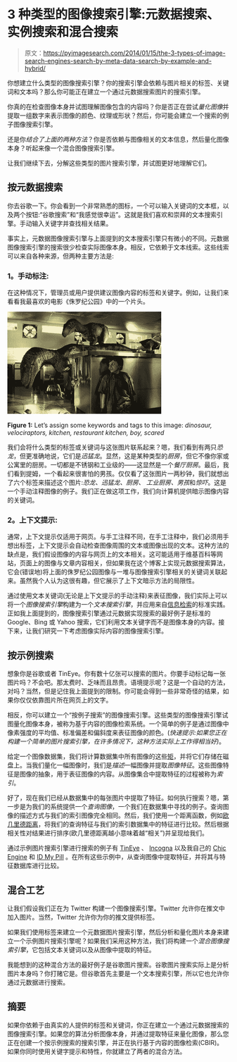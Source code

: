 # 3 种类型的图像搜索引擎:元数据搜索、实例搜索和混合搜索

> 原文：<https://pyimagesearch.com/2014/01/15/the-3-types-of-image-search-engines-search-by-meta-data-search-by-example-and-hybrid/>

你想建立什么类型的图像搜索引擎？你的搜索引擎会依赖与图片相关的标签、关键词和文本吗？那么你可能正在建立一个通过元数据搜索图片的搜索引擎。

你真的在检查图像本身并试图理解图像包含的内容吗？你是否正在尝试*量化图像*并提取一组数字来表示图像的颜色、纹理或形状？然后，你可能会建立一个搜索的例子图像搜索引擎。

还是你*结合了上面的两种方法*？你是否依赖与图像相关的文本信息，然后量化图像本身？听起来像一个混合图像搜索引擎。

让我们继续下去，分解这些类型的图片搜索引擎，并试图更好地理解它们。

## 按元数据搜索

你去谷歌一下。你会看到一个非常熟悉的图标，一个可以输入关键词的文本框，以及两个按钮:“谷歌搜索”和“我感觉很幸运”。这就是我们喜欢和崇拜的文本搜索引擎。手动输入关键字并查找相关结果。

事实上，元数据图像搜索引擎与上面提到的文本搜索引擎只有微小的不同。元数据图像搜索引擎的搜索很少检查实际图像本身。相反，它依赖于文本线索。这些线索可以来自各种来源，但两种主要方法是:

### **1。手动标注:**

在这种情况下，管理员或用户提供建议图像内容的标签和关键字。例如，让我们来看看我最喜欢的电影《侏罗纪公园》中的一个片头。

[![Figure 1: Let's assign some keywords and tags to this image: ](img/8ab06967b3309599f88fff2e671794f2.png)](https://pyimagesearch.com/wp-content/uploads/2014/01/raptors.jpg)

**Figure 1:** Let’s assign some keywords and tags to this image: *dinosaur, velociraptors, kitchen, restaurant kitchen, boy, scared*

我们会将什么类型的标签或关键词与这张图片联系起来？嗯，我们看到有两只*恐龙*，但更准确地说，它们是*迅猛龙*。显然，这是某种类型的*厨房*，但它不像你家或公寓里的厨房。一切都是不锈钢和工业级的——这显然是一个*餐厅厨房*。最后，我们看到提姆，一个看起来很害怕的男孩。仅仅看了这张图片一两秒钟，我们就想出了六个标签来描述这个图片:*恐龙、*迅猛龙、厨房、** *工业厨房、男孩*和*惊吓*。这是一个手动注释图像的例子。我们正在做这项工作，我们向计算机提供暗示图像内容的关键词。

### **2。上下文提示:**

通常，上下文提示仅适用于网页。与手工注释不同，在手工注释中，我们必须用手想出标签，上下文提示会自动检查图像周围的文本或图像出现的文本。这种方法的缺点是，我们假设图像的内容与网页上的文本相关。这可能适用于维基百科等网站，页面上的图像与文章内容相关，但如果我在这个博客上实现元数据搜索算法，它会(错误地)将上面的侏罗纪公园图像与一堆与图像搜索引擎相关的关键词关联起来。虽然我个人认为这很有趣，但它展示了上下文暗示方法的局限性。

通过使用文本关键词(无论是上下文提示的手动注释)来表征图像，我们实际上可以将一个*图像搜索引擎*构建为一个*文本搜索引擎*，并应用来自[信息检索](http://en.wikipedia.org/wiki/Information_retrieval)的标准实践。正如我上面提到的，图像搜索引擎通过元数据实现搜索的最好例子是标准的 Google、Bing 或 Yahoo 搜索，它们利用文本关键字而不是图像本身的内容。接下来，让我们研究一下考虑图像实际内容的图像搜索引擎。

## 按示例搜索

想象你是谷歌或者 TinEye。你有数十亿张可以搜索的图片。你要手动标记每一张图片吗？不会吧。那太费时、乏味而且昂贵。语境提示呢？这是一个自动的方法，对吗？当然，但是记住我上面提到的限制。你可能会得到一些非常奇怪的结果，如果你仅仅依靠图片所在网页上的文字。

相反，你可以建立一个“按例子搜索”的图像搜索引擎。这些类型的图像搜索引擎试图量化图像本身，被称为基于内容的图像检索系统。一个简单的例子是通过图像中像素强度的平均值、标准偏差和偏斜度来表征图像的颜色。(*快速提示:如果您正在构建一个简单的图片搜索引擎，在许多情况下，这种方法实际上工作得相当好)*。

给定一个图像数据集，我们将计算数据集中所有图像的这些[矩](http://en.wikipedia.org/wiki/Moment_(mathematics))，并将它们存储在磁盘上。当我们量化一幅图像时，我们是*描述*一幅图像并提取*图像特征*。这些图像特征是图像的抽象，用于表征图像的内容。从图像集合中提取特征的过程被称为*索引*。

好了，现在我们已经从数据集中的每张图片中提取了特征。如何执行搜索？嗯，第一步是为我们的系统提供一个*查询图像*，一个我们在数据集中寻找的例子。查询图像的描述方式与我们的索引图像完全相同。然后，我们使用一个距离函数，例如[欧几里德距离](http://en.wikipedia.org/wiki/Euclidean_distance)，将我们的查询特征与我们的索引数据集中的特征进行比较。然后根据相关性对结果进行排序(欧几里德距离越小意味着越“相关”)并呈现给我们。

通过示例图片搜索引擎进行搜索的例子有 [TinEye](http://www.tineye.com) 、 [Incogna](http://www.incogna.com/) 以及我自己的 [Chic Engine](http://www.chicengine.com) 和 [ID My Pill](http://www.idmypill.com) 。在所有这些示例中，从查询图像中提取特征，并将其与特征数据库进行比较。

## 混合工艺

让我们假设我们正在为 Twitter 构建一个图像搜索引擎。Twitter 允许你在推文中加入图片。当然，Twitter 允许你为你的推文提供标签。

如果我们使用标签来建立一个元数据图片搜索引擎，然后分析和量化图片本身来建立一个示例图片搜索引擎呢？如果我们采用这种方法，我们将构建一个*混合图像搜索引擎*，它包括文本关键词以及从图像中提取的特征。

我能想到的这种混合方法的最好例子是谷歌图片搜索。谷歌图片搜索实际上是分析图片本身吗？你打赌它是。但谷歌首先主要是一个文本搜索引擎，所以它也允许你通过元数据进行搜索。

## 摘要

如果你依赖于由真实的人提供的标签和关键词，你正在建立一个通过元数据搜索的图像搜索引擎。如果您的算法分析图像本身，并通过提取特征来量化图像，那么您正在创建一个按示例搜索的搜索引擎，并正在执行基于内容的图像检索(CBIR)。如果你同时使用关键字提示和特性，你就建立了两者的混合方法。
